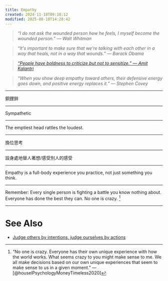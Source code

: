 ```yaml
---
title: Empathy
created: 2024-11-18T09:18:12
modified: 2025-08-10T14:28:42
---
```


> _“I do not ask the wounded person how he feels, I myself become the wounded person.” — Walt Whitman_

> _“It's important to make sure that we're talking with each other in a way that heals, not in a way that wounds.” — Barack Obama_

> _[“People have boldness to criticize but not to sensitize.” — Amit Kalantri](https://www.goodreads.com/quotes/1134221-people-have-boldness-to-criticize-but-not-to-sensitize)_

> _“When you show deep empathy toward others, their defensive energy goes down, and positive energy replaces it.” — Stephen Covey_

---

銅鋰鋅

---

Sympathetic

---

The emptiest head rattles the loudest.

---

換位思考

---

設身處地替人著想/感受別人的感受

---

Empathy is a full-body experience you practice, not just something you think.

---

Remember: Every single person is fighting a battle you know nothing about. Everyone has done the best they can. No one is crazy. [^1]

---

# See Also

* [Judge others by intentions, judge ourselves by actions](Judge%20others%20by%20intentions,%20judge%20ourselves%20by%20actions.md)

[^1]: “No one is crazy. Everyone has their own unique experience with how the world works. What seems crazy to you might make sense to me. We all make decisions based on our own unique experiences that seem to make sense to us in a given moment.” — [@houselPsychologyMoneyTimeless2020]
